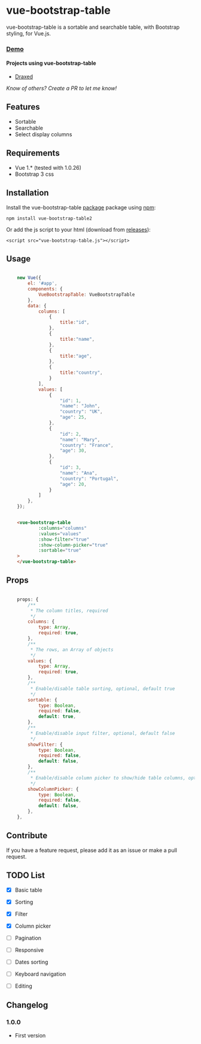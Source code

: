 # vue-bootstrap-table

vue-bootstrap-table is a sortable and searchable table, with Bootstrap styling, for Vue.js.


### [Demo](https://jbaysolutions.github.io/vue-bootstrap-table/examples/01-basic.html)

<!--
## Table of Contents

- [Features](#features)
- [Installation](#installation)
- [Usage](#usage)
- [Contribute](#contribute)
- [TODO List](#todo-list)

## Demos


TODO UPDATE DOCS
TODO UPDATE CHANGELOG

-->

#### Projects using vue-bootstrap-table

- [Draxed](https://www.draxed.com/?utm_source=github&utm_medium=web&utm_campaign=vue-bootstrap-table)

*Know of others? Create a PR to let me know!*

## Features

* Sortable
* Searchable
* Select display columns


## Requirements

* Vue 1.* (tested with 1.0.26)
* Bootstrap 3 css


## Installation

Install the vue-bootstrap-table [package](https://www.npmjs.org/package/vue-bootstrap-table2) package using [npm](https://www.npmjs.com/):

	npm install vue-bootstrap-table2


Or add the js script to your html (download from [releases](https://github.com/jbaysolutions/vue-bootstrap-table/releases)):
 
    <script src="vue-bootstrap-table.js"></script>


## Usage

```javascript

    new Vue({
        el: '#app',
        components: {
            VueBootstrapTable: VueBootstrapTable
        },
        data: {
            columns: [
                {
                    title:"id",
                },
                {
                    title:"name",
                },
                {
                    title:"age",
                },
                {
                    title:"country",
                }
            ],
            values: [
                {
                    "id": 1,
                    "name": "John",
                    "country": "UK",
                    "age": 25,
                },
                {
                    "id": 2,
                    "name": "Mary",
                    "country": "France",
                    "age": 30,
                },
                {
                    "id": 3,
                    "name": "Ana",
                    "country": "Portugal",
                    "age": 20,
                }
            ]
        },
    });
```` 


````html

    <vue-bootstrap-table
            :columns="columns"
            :values="values"
            :show-filter="true"
            :show-column-picker="true"
            :sortable="true"
    >
    </vue-bootstrap-table>
```` 

## Props

```javascript

    props: {
        /**
         * The column titles, required
         */
        columns: {
            type: Array,
            required: true,
        },
        /**
         * The rows, an Array of objects
         */
        values: {
            type: Array,
            required: true,
        },
        /**
         * Enable/disable table sorting, optional, default true
         */
        sortable: {
            type: Boolean,
            required: false,
            default: true,
        },
        /**
         * Enable/disable input filter, optional, default false
         */
        showFilter: {
            type: Boolean,
            required: false,
            default: false,
        },
        /**
         * Enable/disable column picker to show/hide table columns, optional, default false
         */
        showColumnPicker: {
            type: Boolean,
            required: false,
            default: false,
        },
    },

```

## Contribute

If you have a feature request, please add it as an issue or make a pull request.


## TODO List

- [x] Basic table
- [x] Sorting
- [x] Filter
- [x] Column picker
- [ ] Pagination
- [ ] Responsive
- [ ] Dates sorting
- [ ] Keyboard navigation
- [ ] Editing


## Changelog

### 1.0.0

* First version
